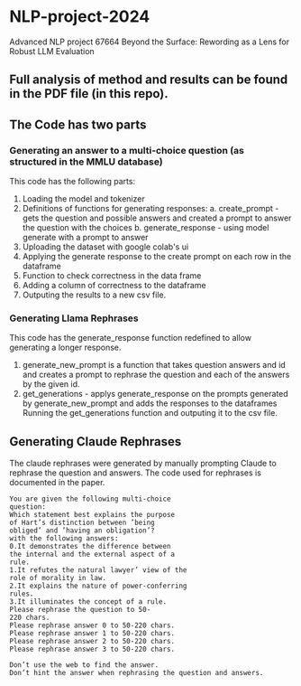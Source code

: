 # NLP-project-2024
Advanced NLP project 67664 Beyond the Surface:  Rewording as a Lens for Robust LLM Evaluation

## Full analysis of method and results can be found in the PDF file (in this repo).

## The Code has two parts
### Generating an answer to a multi-choice question (as structured in the MMLU database)
This code has the following parts:
1. Loading the model and tokenizer
2. Definitions of functions for generating responses:
  a. create_prompt - gets the question and possible answers and created a prompt to answer the question with the choices
  b. generate_response - using model generate with a prompt to answer
3. Uploading the dataset with google colab's ui
4. Applying the generate response to the create prompt on each row in the dataframe
5. Function to check correctness in the data frame
6. Adding a column of correctness to the dataframe
7. Outputing the results to a new csv file. 
### Generating Llama Rephrases
This code has the generate_response function redefined to allow generating a longer response.
1. generate_new_prompt is a function that takes question answers and id and creates a prompt to rephrase the question and each of the answers by the given id.
2. get_generations - applys generate_response on the prompts generated by generate_new_prompt and adds the responses to the dataframes
Running the get_generations function and outputing it to the csv file.

## Generating Claude Rephrases
The claude rephrases were generated by manually prompting Claude to rephrase the question and answers.
The code used for rephrases is documented in the paper.

```
You are given the following multi-choice
question:
Which statement best explains the purpose
of Hart’s distinction between ’being
obliged’ and ’having an obligation’?
with the following answers:
0.It demonstrates the difference between
the internal and the external aspect of a
rule.
1.It refutes the natural lawyer’ view of the
role of morality in law.
2.It explains the nature of power-conferring
rules.
3.It illuminates the concept of a rule.
Please rephrase the question to 50-
220 chars.
Please rephrase answer 0 to 50-220 chars.
Please rephrase answer 1 to 50-220 chars.
Please rephrase answer 2 to 50-220 chars.
Please rephrase answer 3 to 50-220 chars.

Don’t use the web to find the answer.
Don’t hint the answer when rephrasing the question and answers.
```
